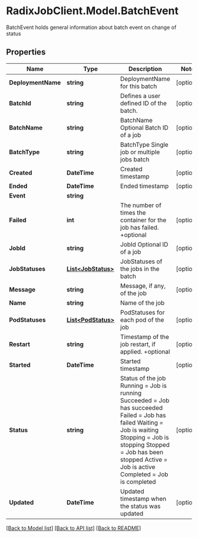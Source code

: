 # RadixJobClient.Model.BatchEvent
BatchEvent holds general information about batch event on change of status

## Properties

Name | Type | Description | Notes
------------ | ------------- | ------------- | -------------
**DeploymentName** | **string** | DeploymentName for this batch | [optional] 
**BatchId** | **string** | Defines a user defined ID of the batch. | [optional] 
**BatchName** | **string** | BatchName Optional Batch ID of a job | [optional] 
**BatchType** | **string** | BatchType Single job or multiple jobs batch | [optional] 
**Created** | **DateTime** | Created timestamp | [optional] 
**Ended** | **DateTime** | Ended timestamp | [optional] 
**Event** | **string** |  | 
**Failed** | **int** | The number of times the container for the job has failed. +optional | [optional] 
**JobId** | **string** | JobId Optional ID of a job | [optional] 
**JobStatuses** | [**List&lt;JobStatus&gt;**](JobStatus.md) | JobStatuses of the jobs in the batch | [optional] 
**Message** | **string** | Message, if any, of the job | [optional] 
**Name** | **string** | Name of the job | 
**PodStatuses** | [**List&lt;PodStatus&gt;**](PodStatus.md) | PodStatuses for each pod of the job | [optional] 
**Restart** | **string** | Timestamp of the job restart, if applied. +optional | [optional] 
**Started** | **DateTime** | Started timestamp | [optional] 
**Status** | **string** | Status of the job Running &#x3D; Job is running Succeeded &#x3D; Job has succeeded Failed &#x3D; Job has failed Waiting &#x3D; Job is waiting Stopping &#x3D; Job is stopping Stopped &#x3D; Job has been stopped Active &#x3D; Job is active Completed &#x3D; Job is completed | [optional] 
**Updated** | **DateTime** | Updated timestamp when the status was updated | [optional] 

[[Back to Model list]](../README.md#documentation-for-models) [[Back to API list]](../README.md#documentation-for-api-endpoints) [[Back to README]](../README.md)

